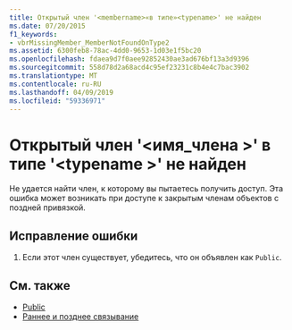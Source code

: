 ```yaml
---
title: Открытый член '<membername>«в типе»<typename>' не найден
ms.date: 07/20/2015
f1_keywords:
- vbrMissingMember_MemberNotFoundOnType2
ms.assetid: 6300feb8-78ac-4dd0-9653-1d03e1f5bc20
ms.openlocfilehash: fdaea9d7f0aee92852430ae3ad676bf13a3d9396
ms.sourcegitcommit: 558d78d2a68acd4c95ef23231c8b4e4c7bac3902
ms.translationtype: MT
ms.contentlocale: ru-RU
ms.lasthandoff: 04/09/2019
ms.locfileid: "59336971"
---
```

# <a name="public-member-membername-on-type-typename-not-found"></a>Открытый член '\<имя_члена >' в типе '\<typename >' не найден
Не удается найти член, к которому вы пытаетесь получить доступ. Эта ошибка может возникать при доступе к закрытым членам объектов с поздней привязкой.  
  
## <a name="to-correct-this-error"></a>Исправление ошибки  
  
1. Если этот член существует, убедитесь, что он объявлен как `Public`.  
  
## <a name="see-also"></a>См. также

- [Public](../../visual-basic/language-reference/modifiers/public.md)
- [Раннее и позднее связывание](../../visual-basic/programming-guide/language-features/early-late-binding/index.md)
